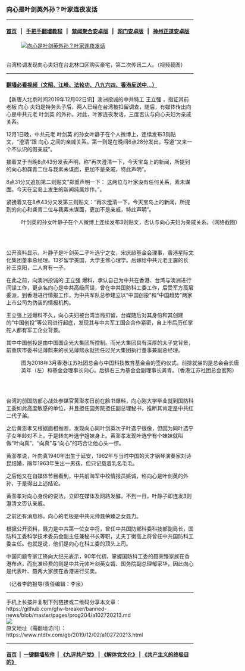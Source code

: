 ### 向心是叶剑英外孙？叶家连夜发话
------------------------

#### [首页](https://github.com/gfw-breaker/banned-news/blob/master/README.md) &nbsp;&nbsp;|&nbsp;&nbsp; [手把手翻墙教程](https://github.com/gfw-breaker/guides/wiki) &nbsp;&nbsp;|&nbsp;&nbsp; [禁闻聚合安卓版](https://github.com/gfw-breaker/bn-android) &nbsp;&nbsp;|&nbsp;&nbsp; [网门安卓版](https://github.com/oGate2/oGate) &nbsp;&nbsp;|&nbsp;&nbsp; [神州正道安卓版](https://github.com/SzzdOgate/update) 



<div><div class="featured_image">
 <a href="https://i.ntdtv.com/assets/uploads/2019/11/87f8b21aac9ecf85ee88c3c87f0bddc4.jpg" target="_blank">
  <figure>
   <img alt="向心是叶剑英外孙？叶家连夜发话" src="https://i.ntdtv.com/assets/uploads/2019/11/87f8b21aac9ecf85ee88c3c87f0bddc4-800x450.jpg"/>
  </figure><br/>
 </a>
 <span class="caption">
  台湾检调发现向心夫妇在台北林口区购买豪宅，第二次传讯二人。（视频截图）
 </span>
</div>
</div><hr/>

#### [翻墙必看视频（文昭、江峰、法轮功、八九六四、香港反送中...）](https://github.com/gfw-breaker/banned-news/blob/master/pages/links.md)

<div><div class="post_content" itemprop="articleBody">
 <p>
  【新唐人北京时间2019年12月02日讯】澳洲投诚的中共特工
  <ok href="https://www.ntdtv.com/gb/王立强.htm">
   王立强
  </ok>
  ，指证其前老板
  <ok href="https://www.ntdtv.com/gb/向心.htm">
   向心
  </ok>
  夫妇是特务头子后，两人已经在台湾被扣留调查，随后，有媒体传出向心是中共元老
  <ok href="https://www.ntdtv.com/gb/叶剑英.htm">
   叶剑英
  </ok>
  的外孙。对此，叶家连夜发话，三度否认与向心夫妇为亲戚关系。
 </p>
 <p>
  12月1日晚，中共元老
  <ok href="https://www.ntdtv.com/gb/叶剑英.htm">
   叶剑英
  </ok>
  的孙女叶静子在个人微博上，连续发布3则贴文，“澄清”跟
  <ok href="https://www.ntdtv.com/gb/向心.htm">
   向心
  </ok>
  之间的亲戚关系。第一则是在晚间6点28分发出，写道“又来一个不认识的假亲戚”。
 </p>
 <p>
  接着又于当晚8点43分发表声明，称“再次澄清一下，今天宝岛上的新闻，所提到的向心和龚青二位与我素未谋面，更加不是亲戚，特此声明”。
 </p>
 <p>
  8点31分又追加第二则贴文“郑重声明一下： 这两位与叶家没有任何关系，素未谋面。今天在宝岛上发生的新闻纯属炒作。”。
 </p>
 <p>
  紧接着又在8点43分又发第三则贴文：“再次澄清一下，今天宝岛上的新闻，所提到的向心和龚青二位与我素未谋面，更加不是亲戚，特此声明”。
 </p>
 <figure class="wp-caption aligncenter" id="attachment_102720221" style="width: 600px">
  <ok href="https://i.ntdtv.com/assets/uploads/2019/12/phpAVxgLA.jpg">
   <img alt="" class="size-medium wp-image-102720221" src="https://i.ntdtv.com/assets/uploads/2019/12/phpAVxgLA-600x792.jpg"/>
  </ok>
  <br/><figcaption class="wp-caption-text">
   叶剑英的孙女叶静子在个人微博上连续发布3则贴文，否认与向心夫妇为亲戚关系。（网络截图）
  </figcaption><br/>
 </figure><br/>
 <p>
  公开资料显示，叶静子是叶剑英二子叶选宁之女，宋庆龄基金会理事，香港星际文化集团董事总经理。13岁留学美国，大学主修心理学。后嫁给中共元老王震的长孙王京阳，二人育有一子。
 </p>
 <p>
  在此之前，向澳洲投诚的
  <ok href="https://www.ntdtv.com/gb/王立强.htm">
   王立强
  </ok>
  爆料，承认自己为中共在香港、台湾与澳洲进行间谍工作，更点名向心是中共高级间谍，曾在中共国防科工委工作，后受军方高层委派，到香港进行情报工作，为中共军队总参建立以“中国创投”和“中国趋势”两家上市公司为伪装的情报机构。
 </p>
 <p>
  王立强上述爆料不久，向心夫妇被台湾当局扣留，台媒随后对其身份和其创建的“中国创投”等公司进行起底，发现其与中共军工国企合作紧密，自上市后历任掌舵人都有军工企业背景。
 </p>
 <p>
  其中中国创投是由中国国企光大集团所控制。而光大集团具有深厚的太子党背景，前重庆市委书记薄熙来的长兄薄熙永就担任过光大集团执行董事兼副总经理。
 </p>
 <figure class="wp-caption alignnone" id="attachment_102716506" style="width: 600px">
  <ok href="https://i.ntdtv.com/assets/uploads/2019/11/0316_photoddd-1.jpg">
   <img alt="" class="size-medium wp-image-102716506" src="https://i.ntdtv.com/assets/uploads/2019/11/0316_photoddd-1-600x338.jpg"/>
  </ok>
  <br/><figcaption class="wp-caption-text">
   图为2018年3月香港江苏社团总会与中国科技教育基金会的签约仪式。前排就坐的是总会会长唐英年（左）和基金会理事长向心。后排右三为基金会副理事长龚青。（香港江苏社团总会官网）
  </figcaption><br/>
 </figure><br/>
 <p>
  台湾的前国防部心战处参谋官黄澎孝日前在脸书爆料，向心刚大学毕业就到国防科工委如此高度敏感的单位，并且担任国务院担任副总理秘书，推断其肯定是中共红二代子弟。
 </p>
 <p>
  之后黄澎孝又根据面相推断，发现向心同叶剑英次子叶选宁很像，但因为同叶选宁子女年龄对不上，于是转向叶选宁姐妹身上。黄澎孝发现叶选宁有个妹妹就叫做“叶向真”，“向真”与“向心”的巧合让他心头一惊。
 </p>
 <p>
  黄澎孝说，叶向真1940年出生于延安，1962年与当时中国的天才钢琴演奏家刘诗昆结婚，隔年1963年生出一男孩，但只记载着乳名毛毛。
 </p>
 <p>
  之后他又在自媒体节目看到，中共前海军中校情报员姚诚，称向心是叶剑英的外孙，于是得出上述结论。
 </p>
 <p>
  黄澎孝对向心身份的说法，立即在媒体及网路发酵，不到一日，叶静子即连发3则澄清文否认亲戚。
 </p>
 <p>
  之前还有消息称，向心的老板是中共元帅聂荣臻之女聂力。
 </p>
 <p>
  根据公开资料，聂力是中共第一位女中将，曾任中共国防部科委科技部副局长，国防科工委科学技术委员会副主任兼秘书长等职，丈夫丁衡高上将曾任中共国防科工委主任。也就是说，他们是向心在科工委的顶头上司。
 </p>
 <p>
  中国问题专家江锋向大纪元表示，90年代初，掌握国防科工委的聂荣臻家族在香港布点，而批准经费的则是中共元帅叶剑英女婿、国务院副总理邹家华，因此向心是代表叶、聂两大家族在香港进行买卖。
 </p>
 <p>
  （记者李韵报导/责任编辑：李泉）
 </p>
 <div class="single_ad">
 </div>
</div>
</div>
<hr/>
手机上长按并复制下列链接或二维码分享本文章：<br/>
https://github.com/gfw-breaker/banned-news/blob/master/pages/prog204/a102720213.md <br/>
<a href='https://github.com/gfw-breaker/banned-news/blob/master/pages/prog204/a102720213.md'><img src='https://github.com/gfw-breaker/banned-news/blob/master/pages/prog204/a102720213.md.png'/></a> <br/>
原文地址（需翻墙访问）：https://www.ntdtv.com/gb/2019/12/02/a102720213.html


------------------------
#### [首页](https://github.com/gfw-breaker/banned-news/blob/master/README.md) &nbsp;|&nbsp; [一键翻墙软件](https://github.com/gfw-breaker/nogfw/blob/master/README.md) &nbsp;| [《九评共产党》](https://github.com/gfw-breaker/9ping.md/blob/master/README.md#九评之一评共产党是什么) | [《解体党文化》](https://github.com/gfw-breaker/jtdwh.md/blob/master/README.md) | [《共产主义的终极目的》](https://github.com/gfw-breaker/gczydzjmd.md/blob/master/README.md)


<img src='http://gfw-breaker.win/banned-news/pages/prog204/a102720213.md' width='0px' height='0px'/>